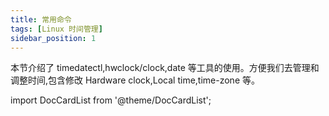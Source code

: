 ```yaml
---
title: 常用命令
tags: [Linux 时间管理]
sidebar_position: 1
---
```


本节介绍了 timedatectl,hwclock/clock,date 等工具的使用。方便我们去管理和调整时间,包含修改 Hardware clock,Local time,time-zone 等。

import DocCardList from '@theme/DocCardList';

<DocCardList />